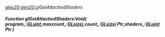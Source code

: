 _[gles20](../../modules/gles20/gles20-module.md):[gles20](../../modules/gles20/gles20-module.md).glGetAttachedShaders_
##### Function glGetAttachedShaders:Void( program_:[GLuint](../../modules/gles20/gles20-gluint.md),maxcount_:[GLsizei](../../modules/gles20/gles20-glsizei.md),count_:[GLsizei](../../modules/gles20/gles20-glsizei.md) Ptr,shaders_:[GLuint](../../modules/gles20/gles20-gluint.md) Ptr )
